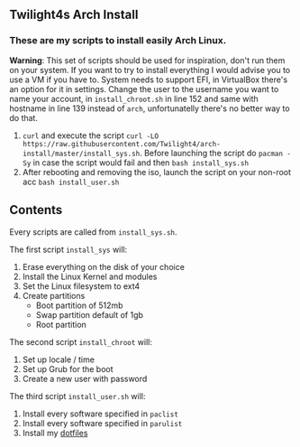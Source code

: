 ## Twilight4s Arch Install

### These are my scripts to install easily Arch Linux.

**Warning**: This set of scripts should be used for inspiration, don't run them on your system. If you want to try to install everything I would advise you to use a VM if you have to. System needs to support EFI, in VirtualBox there's an option for it in settings. Change the user to the username you want to name your account, in `install_chroot.sh` in line 152 and same with hostname in line 139 instead of `arch`, unfortunatelly there's no better way to do that.
1. `curl` and execute the script `curl -LO https://raw.githubusercontent.com/Twilight4/arch-install/master/install_sys.sh`. Before launching the script do `pacman -Sy` in case the script would fail and then `bash install_sys.sh`
2. After rebooting and removing the iso, launch the script on your non-root acc `bash install_user.sh`

## Contents
Every scripts are called from `install_sys.sh`.

The first script `install_sys` will:
1. Erase everything on the disk of your choice
2. Install the Linux Kernel and modules
3. Set the Linux filesystem to ext4
4. Create partitions
   - Boot partition of 512mb
   - Swap partition default of 1gb
   - Root partition

The second script `install_chroot` will:
1. Set up locale / time
2. Set up Grub for the boot
3. Create a new user with password

The third script `install_user.sh` will:
1. Install every software specified in `paclist`
2. Install every software specified in `parulist`
3. Install my [dotfiles](https://github.com/Twilight4/dotfiles)
